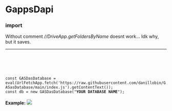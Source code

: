 # GappsDapi
<h3>import</h3>
Without comment <em>//DriveApp.getFoldersByName</em> doesnt work... Idk why, but it saves.
<hr>
<code>

  <br>
<br>const GASDasDatabase = eval(UrlFetchApp.fetch('https://raw.githubusercontent.com/danillobin/GASasDatabase/main/index.js').getContentText());
const db = new GASDasDatabase("<b>YOUR DATABASE NAME</b>");
</code><br>
<b>Example:</b>
<picture>
  <source srcset="https://i.ibb.co/LSqJ2Y5/image.jpg">
  <img src="https://i.ibb.co/LSqJ2Y5/image.jpg">
</picture>
